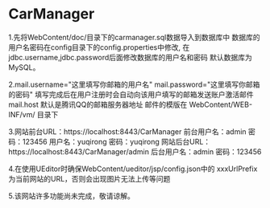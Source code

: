 ﻿# CarManager
1.先将WebContent/doc/目录下的carmanager.sql数据导入到数据库中
     数据库的用户名密码在config目录下的config.properties中修改,
     在jdbc.username,jdbc.password后面修改数据库的用户名和密码
     默认数据库为MySQL。
     
2.mail.username="这里填写你邮箱的用户名"
  mail.password="这里填写你邮箱的密码"
    填写完成后在用户注册时会自动向该用户填写的邮箱发送账户激活邮件
  mail.host 默认是腾讯QQ的邮箱服务器地址
     邮件的模版在 WebContent/WEB-INF/vm/ 目录下
     
3.网站前台URL：https://localhost:8443/CarManager
     前台用户名：admin  密码：123456  用户名：yuqirong  密码：yuqirong
     网站后台URL：https://localhost:8443/CarManager/admin
     后台用户名：admin  密码：123456
     
4.在使用UEditor时确保WebContent/ueditor/jsp/config.json中的 xxxUrlPrefix 为当前网站的URL，否则会出现图片无法上传等问题
     
5.该网站许多功能尚未完成，敬请谅解。